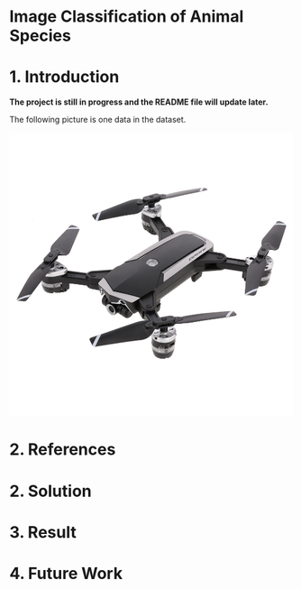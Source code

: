 # Image Classification of Animal Species

# 1. Introduction

**The project is still in progress and the README file will update later.**

The following picture is one data in the dataset.

![Image Error](./Image/image_01.jpg)

# 2. References

# 2. Solution

# 3. Result

# 4. Future Work
